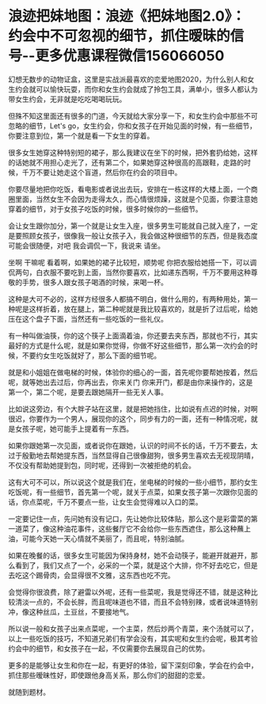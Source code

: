 # 浪迹把妹地图：浪迹《把妹地图2.0》：约会中不可忽视的细节，抓住暧昧的信号--更多优惠课程微信156066050

幻想无数步的动物证盒，这里是实战派最喜欢的恋爱地图2020，为什么别人和女生约会就可以愉快玩耍，而你和女生约会就成了拎包工具，满单小，很多人都认为带女生约会，无非就是吃吃喝喝玩玩。

但殊不知这里面还有很多的门道，今天就给大家分享一下，和女生约会中那些不可忽略的细节，Let's go，女生约会，你和女孩子在开始见面的时候，有一些细节，你要注意到位，第一个就是看一下女生的穿着。

很多女生她穿这种特别短的裙子，那么我建议在坐下的时候，把外套扔给她，这样的话她就不用担心走光了，还有第二个，如果她穿这种很高的高跟鞋，走路的时候，千万不要让她走这个盲道，然后你在约会的项目中。

你要尽量地把你吃饭，看电影或者说出去玩，安排在一栋这样的大楼上面，一个商圈里面，当然女生不会因为走得太久，而心情很烦躁，这就是个见面，你要注意她穿着的细节，对于女孩子吃饭的时候，很多时候你的一些细节。

会让女生跟你加分，第一个就是让女生入座，很多男生可能就自己就入座了，一定是要照顾女孩子，很像我一般让女孩子入，我会做这种很细节的东西，但是我态度可能会很随便，对吧 我会调侃一下，我说来 请坐。

坐啊 干嘛呢 看着啊，如果她的裙子比较短，顺势呢 你把衣服给她搭一下，可以调侃两句，白衣服不要吃到上面，当然你要喜欢，比如递东西啊，千万不要用这种尊敬的手势，很多人跟女孩子喝酒的时候，来喝一杯。

这种是大可不必的，这样方经很多人都搞不明白，做什么用的，有两种用处，第一种呢是这样折着，放在腿上，第二种呢就是我比较喜欢的，就是折了过后呢，给她压在这个盘子下面，当然还有一些吃饭的一些礼仪。

有一种叫做油筷，你的这个筷子上面滴着油，你还要去夹东西，那就也不行，其实最好的方式是什么呢，就是如果你觉得，你做不好这些细节，那么第一次约会的时候，不要约女生吃饭就好了，那么下面的细节呢。

就是和小姐姐在做电梯的时候，体验你的细心的一面，首先呢你要帮她按着，然后呢，就等她出去过后，你再出去，你来关门 你来开门，都是由你来操作的，这是第一个，第二个呢，是要去跟她隔开一些无关人事。

比如说这旁边，有个大胖子站在这里，就是把她挡住，比如说有点迟的时候，对啊 很迟，你要作为一个男人，展现你的这个，同步有力的一面，还有一种情况呢，就是女孩子呢，她可能手上提着有一东西。

如果你跟她第一次见面，或者说你在跟她，认识的时间不长的话，千万不要去，太过于殷勤地去帮她提东西，当然显得自己很像甜狗，很多男生喜欢去无视现阴晴，不仅没有帮助她提到包，同时呢，还得到一次被拒绝的机会。

这有大可不可以，所以说这个就是我们在，坐电梯的时候的一些小细节，那约女生吃饭呢，有一些细节，首先第一个呢，就关于点菜，如果女孩子第一次跟你见面的话，你点菜呢，千万不要点一些，让女生会觉得难以入口的菜。

一定要记住一点，先问她有没有记口，先让她你比较体贴，那么这个是彩雷菜的第一道菜了，像这种油花事件，这些餐厅它不会给你一些东西遮住，那么这种蘸上油，可能今天她一天心情就不美丽了，而且呢，特别油腻。

如果在晚餐的话，很多女生可能因为保持身材，她不会动筷子，能避开就避开，那么看到了，我们又点了一个，必采的一个菜，就是这个大排，你不好去吃它，但是去吃这个踢骨肉，会显得很不文雅，这东西也吃不完。

会觉得你很浪费，除了避雷以外呢，还有一些菜呢，我是觉得还不错，就是这种比较清淡一点的，不会长胖，而且呢味道也不错，而且不会特别辣，或者说味道特别冲，像这种丝瓜，土豆丝，不要接地气。

所以说一般和女孩子出来点菜呢，一个主菜，然后炒两个青菜，来个汤就可以了，以上一些吃饭的技巧，不知道兄弟们有学会没有，其实呢和女生约会呢，极其考验约会中的细节，和女孩子在一起，不仅需要你去展现自己的优势。

更多的是能够让女生和你在一起，有更好的体验，留下深刻印象，学会在约会中，抓住那些暧昧性好，即使跟他身高关系，那么你们的甜甜的恋爱。

就随到题材。